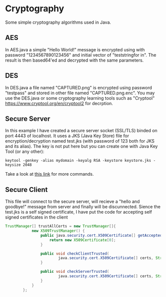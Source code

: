 # Cryptography
Some simple cryptography algorithms used in Java.

## AES
In AES.java a simple "Hello World!" message is encrypted using with password "1234567890123456" and initial vector of "teststringfor in". The result is then based64'ed and decrypted with the same parameters.

## DES
In DES.java a file named "CAPTURED.png" is encrypted using password "testpass" and stored in other file named "CAPTURED.png.enc". You may use the DES.java or some cryptography learning tools such as "Cryptool" https://www.cryptool.org/en/cryptool2 for decrption.

## Secure Server
In this example I have created a secure server socket (SSL/TLS) binded on port 4443 of localhost. It uses a JKS (Java Key Store) file for encryption/decryption named test.jks (with password of 123 both for JKS and its alias). The key is not put here but you can create one with Java Key Tool (or any other):

```
keytool -genkey -alias mydomain -keyalg RSA -keystore keystore.jks -keysize 2048
```

Take a look at [this link](https://www.sslshopper.com/article-most-common-java-keytool-keystore-commands.html) for more commands.

## Secure Client
This file will connect to the secure server, will recieve a "hello and goodbye!" message from server and finally will be discunnected. Sience the test.jks is a self signed certificate, I have put the code for accepting self signed certificates in the client

```java
TrustManager[] trustAllCerts = new TrustManager[]{
            new X509TrustManager() {
                public java.security.cert.X509Certificate[] getAcceptedIssuers() {
                    return new X509Certificate[0];
                }

                public void checkClientTrusted(
                        java.security.cert.X509Certificate[] certs, String authType) {
                }

                public void checkServerTrusted(
                        java.security.cert.X509Certificate[] certs, String authType) {
                }
            }
        };
```
